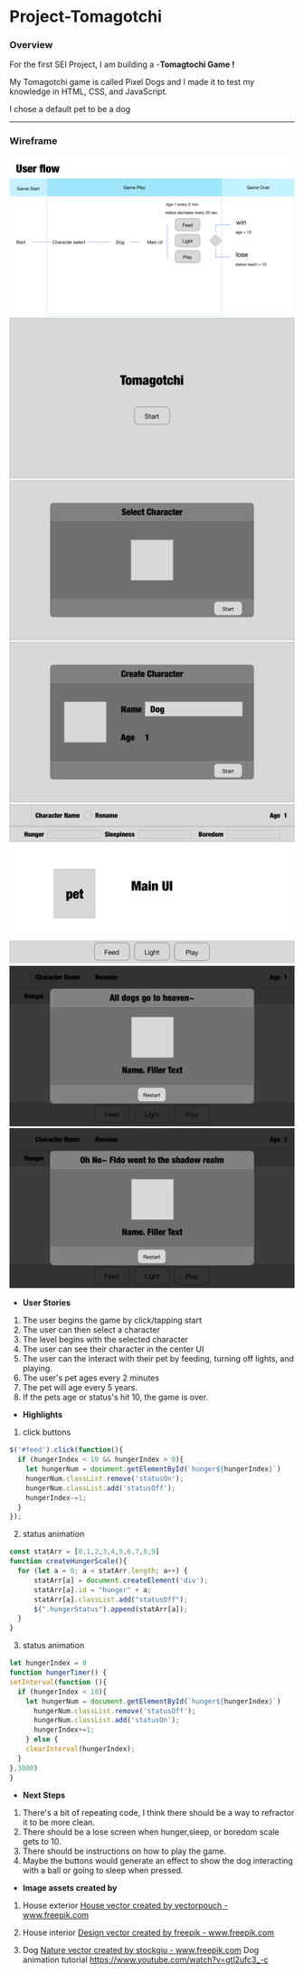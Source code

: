 # Project-Tomagotchi


### Overview

For the first SEI Project, I am building a -**Tomagtochi Game !**

My Tomagotchi game is called Pixel Dogs and I made it to test my knowledge in HTML, CSS, and JavaScript.

I chose a default pet to be a dog


---
### Wireframe
![UserFlow](/Images/User_Flow.png)
![Start](/Images/Wireframe_TomagotchiStart.png)
![CharacterSelect](/Images/Wireframe_TomagotchiCharacterSelect.png)
![CharacterEdit](/Images/Wireframe_TomagotchiCharacterEdit.png)
![Game](/Images/Wireframe_TomagotchiGame.png)
![GameWin](/Images/Wireframe_TomagotchiGameWin.png)
![GameLose](/Images/Wireframe_TomagotchiGameLose.png)


* **User Stories**
1.  The user begins the game by click/tapping start
    <!-- * Player starts at initial loading screen -->
    <!-- * initial screen should have title of game & start button-->
    <!-- * Create start button in center of container -->
    <!-- * Create title above the start button -->
2.  The user can then select a character
    <!-- * Create a modal for character selection -->
    <!-- * Create a user icon for character -->
    <!-- * Create a Class (JS Class, look at your notes if your forget) for your tomagotchi -->
    <!-- * When user select character, they see user icon, player name, player age, and next button -->
    <!-- * The character starts at age 1 -->
    <!-- * The character starts with a default random name -->
    <!-- * Add the ability to name your pet. -->
    <!-- * Next takes you to main Game. -->
3.  The level begins with the selected character
    <!-- * Create Header that display the following metrics for your pet:
      * Name
      * User Icon
      * Age
      * Hunger (1-10 scale)
      * Sleepiness (1-10 scale)
      * Boredom (1-10 scale) -->
    <!-- * Next takes you to main Game. -->
4.  The user can see their character in the center UI
    <!-- * Animate your pet across the screen while it's alive. -->
5.  The user can the interact with their pet by feeding, turning off lights, and playing.
    <!-- * Add buttons to the screen to feed your pet, turn off the lights, and play with your pet.
    * Increase your pet's Hunger, Sleepiness, and Bored metrics on an interval of your choosing. -->
    <!-- * Feed subtracts 1 from hunger scale. -->
    <!-- * lights subtracts 1 Sleepiness scale. -->
    <!-- * play subtracts 1 Boredom scale. -->
5.  The user's pet ages every 2 minutes
    <!-- * Increase your pet's age every 2 minutes -->
6.  The pet will age every 5 years.
    <!-- * Morph your pet at certain ages. -->
7.  If the pets age or status's hit 10, the game is over.
    <!-- * You lose if your pet should die if Hunger, Boredom, or Sleepiness hits 10. -->
    <!-- * You win if age 10. -->

* **Highlights**
1. click buttons
```javascript
$('#feed').click(function(){
  if (hungerIndex < 10 && hungerIndex > 0){
    let hungerNum = document.getElementById(`hunger${hungerIndex}`)
    hungerNum.classList.remove('statusOn');
    hungerNum.classList.add('statusOff');
    hungerIndex-=1;
  }
});
```

2. status animation
```javascript
const statArr = [0,1,2,3,4,5,6,7,8,9]
function createHungerScale(){
  for (let a = 0; a < statArr.length; a++) {
      statArr[a] = document.createElement('div');
      statArr[a].id = "hunger" + a;
      statArr[a].classList.add("statusOff");
      $(".hungerStatus").append(statArr[a]);
  }
}
```

3. status animation
```javascript
let hungerIndex = 0
function hungerTimer() {
setInterval(function (){
  if (hungerIndex < 10){
    let hungerNum = document.getElementById(`hunger${hungerIndex}`)
      hungerNum.classList.remove('statusOff');
      hungerNum.classList.add('statusOn');
      hungerIndex+=1;
    } else {
    clearInterval(hungerIndex);
  }
},3000)
}
```

* **Next Steps**
1. There's a bit of repeating code, I think there should be a way to refractor it to be more clean.
2. There should be a lose screen when hunger,sleep, or boredom scale gets to 10.
3. There should be instructions on how to play the game.
4. Maybe the buttons would generate an effect to show the dog interacting with a ball or going to sleep when pressed.

* **Image assets created by**
1. House exterior
<a href='https://www.freepik.com/free-photos-vectors/house'>House vector created by vectorpouch - www.freepik.com</a>

2. House interior
<a href='https://www.freepik.com/free-photos-vectors/design'>Design vector created by freepik - www.freepik.com</a>

3. Dog
<a href='https://www.freepik.com/free-photos-vectors/nature'>Nature vector created by stockgiu - www.freepik.com</a>
Dog animation tutorial https://www.youtube.com/watch?v=gtl2ufc3_-c

